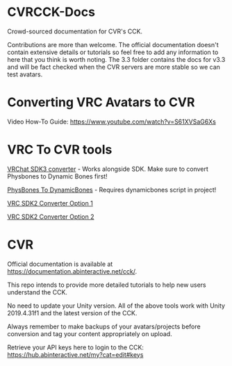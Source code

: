 # CVRCCK-Docs
Crowd-sourced documentation for CVR's CCK.

Contributions are more than welcome. The official documentation doesn't contain extensive details or tutorials so feel free to add any information to here that you think is worth noting. The 3.3 folder contains the docs for v3.3 and will be fact checked when the CVR servers are more stable so we can test avatars.

# Converting VRC Avatars to CVR
Video How-To Guide: https://www.youtube.com/watch?v=S61XVSaG6Xs

# VRC To CVR tools
[VRChat SDK3 converter](https://github.com/imagitama/vrc3cvr) - Works alongside SDK. Make sure to convert Physbones to Dynamic Bones first!

[PhysBones To DynamicBones](https://booth.pm/ja/items/4032295) - Requires dynamicbones script in project!

[VRC SDK2 Converter Option 1](https://github.com/Narazaka/VRC2CVR)

[VRC SDK2 Converter Option 2](https://github.com/ZettaiVR/VRC2CVR)

# CVR
Official documentation is available at https://documentation.abinteractive.net/cck/.

This repo intends to provide more detailed tutorials to help new users understand the CCK.

No need to update your Unity version.  All of the above tools work with Unity 2019.4.31f1 and the latest version of the CCK.

Always remember to make backups of your avatars/projects before conversion and tag your content appropriately on upload.

Retrieve your API keys here to login to the CCK: https://hub.abinteractive.net/my?cat=edit#keys

